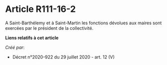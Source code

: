 # Article R111-16-2

A Saint-Barthélemy et à Saint-Martin les fonctions dévolues aux maires sont exercées par le président de la collectivité.

**Liens relatifs à cet article**

_Créé par_:

  - Décret n°2020-922 du 29 juillet 2020 - art. 12 (V)
